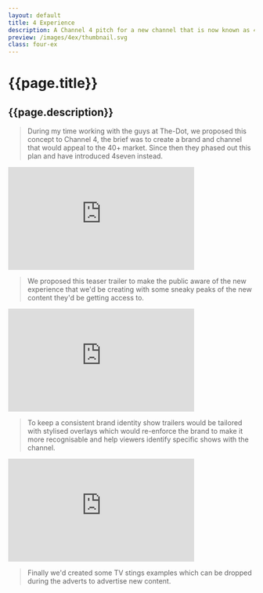 ```yaml
---
layout: default
title: 4 Experience
description: A Channel 4 pitch for a new channel that is now known as 4seven.
preview: /images/4ex/thumbnail.svg
class: four-ex
---
```


# {{page.title}}
## {{page.description}}

> During my time working with the guys at The-Dot, we proposed this
> concept to Channel 4, the brief was to create a brand and channel
> that would appeal to the 40+ market. Since then they phased out
> this plan and have introduced 4seven instead.

<iframe src="https://player.vimeo.com/video/42737517?title=1&byline=0&portrait=0" width="380" height="210" frameborder="0" webkitallowfullscreen mozallowfullscreen allowfullscreen></iframe>

> We proposed this teaser trailer to make the public aware of the new
> experience that we'd be creating with some sneaky peaks of the new
> content they'd be getting access to.

<iframe src="https://player.vimeo.com/video/42738174?title=1&byline=0&portrait=0" width="380" height="210" frameborder="0" webkitallowfullscreen mozallowfullscreen allowfullscreen></iframe>

> To keep a consistent brand identity show trailers would be tailored
> with stylised overlays which would re-enforce the brand to make it
> more recognisable and help viewers identify specific shows with the channel.

<iframe src="https://player.vimeo.com/video/42738173?title=1&byline=0&portrait=0" width="380" height="210" frameborder="0" webkitallowfullscreen mozallowfullscreen allowfullscreen></iframe>

> Finally we'd created some TV stings examples which can be
> dropped during the adverts to advertise new content.
